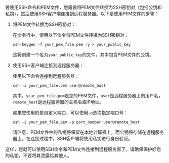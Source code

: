 
```sh

```


要使用SSH命令和PEM文件，您需要将PEM文件转换为SSH密钥对（包括公钥和私钥），然后使用SSH客户端连接到远程服务器。以下是使用PEM文件的步骤：

1. 将PEM文件转换为SSH密钥对：

   在命令行中，使用以下命令将PEM文件转换为SSH密钥对：

   ```
   ssh-keygen -f your_pem_file.pem -y > your_public_key
   ```

   这将创建一个名为`your_public_key`的文件，其中包含PEM文件的公钥。

2. 使用SSH客户端连接到远程服务器：

   使用以下命令连接到远程服务器：

   ```
   ssh -i your_pem_file.pem user@remote_host
   ```

   其中，`your_pem_file.pem`是您的PEM文件，`user`是远程服务器上的用户名，`remote_host`是远程服务器的主机名或IP地址。

   如果您使用的是自定义端口，可以使用`-p`选项指定端口号：

   ```
   ssh -i your_pem_file.pem -p port_number user@remote_host
   ```

   请注意，PEM文件中的私钥将保留在本地计算机上，而公钥将存储在远程服务器上。在连接过程中，SSH客户端将使用私钥进行身份验证。

这样，您就可以使用SSH命令和PEM文件连接到远程服务器了。请确保保护好您的私钥，不要将其泄露给其他人。